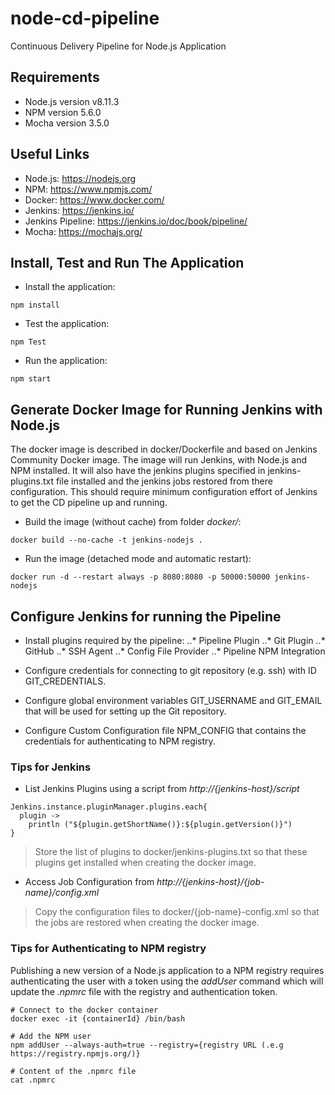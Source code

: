 # node-cd-pipeline
Continuous Delivery Pipeline for Node.js Application

## Requirements
* Node.js version v8.11.3
* NPM version 5.6.0
* Mocha version 3.5.0


## Useful Links
* Node.js: https://nodejs.org
* NPM: https://www.npmjs.com/
* Docker: https://www.docker.com/
* Jenkins: https://jenkins.io/
* Jenkins Pipeline: https://jenkins.io/doc/book/pipeline/
* Mocha: https://mochajs.org/

## Install, Test and Run The Application
* Install the application:
```
npm install
```
* Test the application:
```
npm Test
```
* Run the application:
```
npm start
```

## Generate Docker Image for Running Jenkins with Node.js
The docker image is described in docker/Dockerfile and based on Jenkins Community Docker image.
The image will run Jenkins, with Node.js and NPM installed. It will also have the jenkins plugins specified in jenkins-plugins.txt file installed and the jenkins jobs restored from there configuration. This should require minimum configuration effort of Jenkins to get the CD pipeline up and running.

* Build the image (without cache) from folder _docker/_:
```
docker build --no-cache -t jenkins-nodejs .
```

* Run the image (detached mode and automatic restart):
```
docker run -d --restart always -p 8080:8080 -p 50000:50000 jenkins-nodejs
```

## Configure Jenkins for running the Pipeline
* Install plugins required by the pipeline:
..* Pipeline Plugin
..* Git Plugin
..* GitHub
..* SSH Agent
..* Config File Provider
..* Pipeline NPM Integration

* Configure credentials for connecting to git repository (e.g. ssh) with ID GIT_CREDENTIALS.
* Configure global environment variables GIT_USERNAME and GIT_EMAIL that will be used for setting up the Git repository.
* Configure Custom Configuration file NPM_CONFIG that contains the credentials for authenticating to NPM registry.

### Tips for Jenkins
* List Jenkins Plugins using a script from _http://{jenkins-host}/script_
```
Jenkins.instance.pluginManager.plugins.each{
  plugin ->
    println ("${plugin.getShortName()}:${plugin.getVersion()}")
}
```
> Store the list of plugins to docker/jenkins-plugins.txt so that these plugins get installed when creating the docker image.

* Access Job Configuration from _http://{jenkins-host}/{job-name}/config.xml_
> Copy the configuration files to docker/{job-name}-config.xml so that the jobs are restored when creating the docker image.

### Tips for Authenticating to NPM registry
Publishing a new version of a Node.js application to a NPM registry requires authenticating the user with a token using the _addUser_ command which will update the _.npmrc_ file with the registry and authentication token.
```
# Connect to the docker container
docker exec -it {containerId} /bin/bash

# Add the NPM user
npm addUser --always-auth=true --registry={registry URL (.e.g https://registry.npmjs.org/)}

# Content of the .npmrc file
cat .npmrc
```
